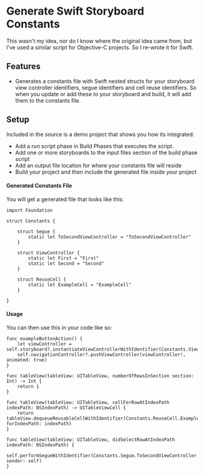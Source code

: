 # Generate Swift Storyboard Constants

This wasn't my idea, nor do I know where the original idea came from, but I've used a similar script for Objective-C projects. So I re-wrote it for Swift. 


Features
--------
* Generates a constants file with Swift nested structs for your storyboard view controller identifiers, segue identifiers and cell reuse identifiers. So when you update or add these to your storyboard and build, it will add them to the constants file. 



Setup
-------------
Included in the source is a demo project that shows you how its integrated:

* Add a run script phase in Build Phases that executes the script. 
* Add one or more storyboards to the input files section of the build phase script
* Add an output file location for where your constants file will reside
* Build your project and then include the generated file inside your project



#### Generated Constants File 
You will get a generated file that looks like this:

 	import Foundation

 	struct Constants {

		struct Segue {
			static let ToSecondViewController = "ToSecondViewController"
		}

		struct ViewController {
			static let First = "First"
			static let Second = "Second"
		}

		struct ReuseCell {
			static let ExampleCell = "ExampleCell"
		}

 	}

#### Usage
You can then use this in your code like so:

	func exampleButtonAction() {
        let viewController = 	self.storyboard?.instantiateViewControllerWithIdentifier(Constants.ViewController.Second)
        self.navigationController?.pushViewController(viewController!, animated: true)
    }
    
    func tableView(tableView: UITableView, numberOfRowsInSection section: Int) -> Int {
        return 1
    }
    
    func tableView(tableView: UITableView, cellForRowAtIndexPath indexPath: NSIndexPath) -> UITableViewCell {
        return tableView.dequeueReusableCellWithIdentifier(Constants.ReuseCell.ExampleCell, forIndexPath: indexPath)
    }
    
    func tableView(tableView: UITableView, didSelectRowAtIndexPath indexPath: NSIndexPath) {
        self.performSegueWithIdentifier(Constants.Segue.ToSecondViewController, sender: self)
    }





